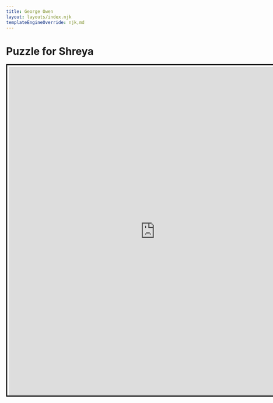 ```yaml
---
title: George Owen
layout: layouts/index.njk
templateEngineOverride: njk,md
---
```


# Puzzle for Shreya

<iframe width="800" height="900" style="background-color:white; padding:5px 0px 0 5px; border:3px solid black; display:block" frameborder="0" src="https://crosswordlabs.com/embed/2023-01-23-647?clue_height=50"></iframe>